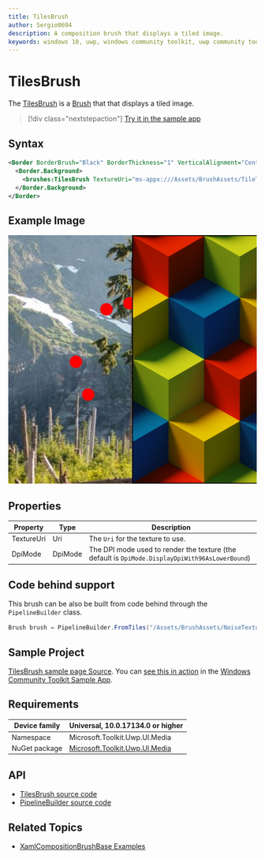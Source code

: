 ```yaml
---
title: TilesBrush
author: Sergio0694
description: A composition brush that displays a tiled image.
keywords: windows 10, uwp, windows community toolkit, uwp community toolkit, uwp toolkit, brush, backdrop, blur, win2d, composition
---
```


# TilesBrush

The [TilesBrush](/dotnet/api/microsoft.toolkit.uwp.ui.media.tilesbrush) is a [Brush](/uwp/api/windows.ui.xaml.media.brush) that that displays a tiled image.

> [!div class="nextstepaction"]
> [Try it in the sample app](uwpct://Brushes?sample=TilesBrush)

## Syntax

```xml
<Border BorderBrush="Black" BorderThickness="1" VerticalAlignment="Center" HorizontalAlignment="Center" Width="400" Height="400">
  <Border.Background>
    <brushes:TilesBrush TextureUri="ms-appx:///Assets/BrushAssets/TileTexture.png"/>
  </Border.Background>
</Border>
```

## Example Image

![Tiles brush](../resources/images/Brushes/TilesBrush.jpg "Tiles brush")

## Properties

| Property | Type | Description |
| -- | -- | -- |
| TextureUri | Uri | The `Uri` for the texture to use. |
| DpiMode | DpiMode | The DPI mode used to render the texture (the default is `DpiMode.DisplayDpiWith96AsLowerBound`) |

## Code behind support

This brush can be also be built from code behind through the `PipelineBuilder` class.

```csharp
Brush brush = PipelineBuilder.FromTiles("/Assets/BrushAssets/NoiseTexture.png".ToAppxUri()).AsBrush();
```

## Sample Project

[TilesBrush sample page Source](https://github.com/Microsoft/WindowsCommunityToolkit//tree/master/Microsoft.Toolkit.Uwp.SampleApp/SamplePages/TilesBrush). You can [see this in action](uwpct://Brushes?sample=TilesBrush) in the [Windows Community Toolkit Sample App](http://aka.ms/uwptoolkitapp).

## Requirements

| Device family | Universal, 10.0.17134.0 or higher |
| --- | --- |
| Namespace | Microsoft.Toolkit.Uwp.UI.Media |
| NuGet package | [Microsoft.Toolkit.Uwp.UI.Media](https://www.nuget.org/packages/Microsoft.Toolkit.Uwp.UI.Media/) |

## API

* [TilesBrush source code](https://github.com/windows-toolkit/WindowsCommunityToolkit/blob/master/Microsoft.Toolkit.Uwp.UI.Media/Brushes/TilesBrush.cs)
* [PipelineBuilder source code](https://github.com/windows-toolkit/WindowsCommunityToolkit/blob/master/Microsoft.Toolkit.Uwp.UI.Media/Pipelines/PipelineBuilder.cs)

## Related Topics

* [XamlCompositionBrushBase Examples](/uwp/api/windows.ui.xaml.media.xamlcompositionbrushbase#examples)